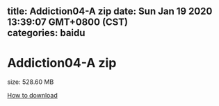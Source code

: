 
title: Addiction04-A zip
date: Sun Jan 19 2020 13:39:07 GMT+0800 (CST)    
categories: baidu
---

# Addiction04-A zip
size: 528.60 MB
 
 

[How to download](https://bpcam.bemobtrk.com/go/2ceec3aa-1ca2-46d6-b9ff-aaa5c184517c?jno=4192)